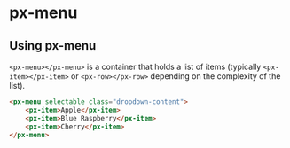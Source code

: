 px-menu
============

## Using px-menu

`<px-menu></px-menu>` is a container that holds a list of items (typically `<px-item></px-item>` or `<px-row></px-row>` depending on the complexity of the list).

```html
<px-menu selectable class="dropdown-content">
	<px-item>Apple</px-item>
	<px-item>Blue Raspberry</px-item>
	<px-item>Cherry</px-item>
</px-menu>
```

